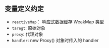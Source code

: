 ## 变量定义约定

* `reactiveMap`： 响应式数据缓存 WeakMap 类型
* `taregt`: 原始对象
* `proxy`: 代理对象
* `handler`: new Proxy() 对象时传入的 handler